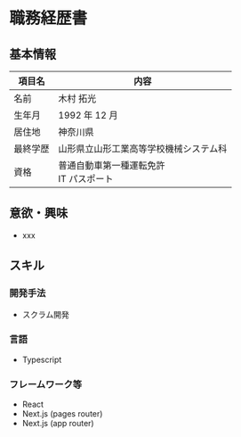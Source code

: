 # 職務経歴書

## 基本情報

| 項目名   | 内容                                        |
| -------- | ------------------------------------------- |
| 名前     | 木村 拓光                                   |
| 生年月   | 1992 年 12 月                               |
| 居住地   | 神奈川県                                    |
| 最終学歴 | 山形県立山形工業高等学校機械システム科      |
| 資格     | 普通自動車第一種運転免許 <br> IT パスポート |

## 意欲・興味

- xxx

## スキル

### 開発手法

- スクラム開発

### 言語

- Typescript

### フレームワーク等

- React
- Next.js (pages router)
- Next.js (app router)
